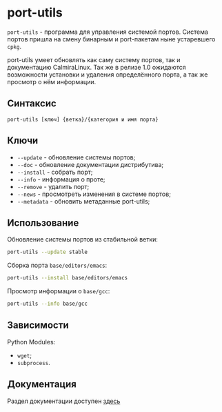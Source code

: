 # port-utils

`port-utils` - программа для управления системой портов. Система портов пришла на смену бинарным и port-пакетам ныне устаревшего `cpkg`.

port-utils умеет обновлять как саму систему портов, так и документацию CalmiraLinux. Так же в релизе 1.0 ожидаются возможности установки и удаления определённого порта, а так же просмотр о нём информации.

## Синтаксис

```
port-utils [ключ] {ветка}/{категория и имя порта}
```

## Ключи

- `--update` - обновление системы портов;
- `--doc` - обновление документации дистрибутива;
- `--install` - собрать порт;
- `--info` - информация о проте;
- `--remove` - удалить порт;
- `--news` - просмотреть изменения в системе портов;
- `--metadata` - обновить метаданные port-utils;

## Использование

Обновление системы портов из стабильной ветки:

```bash
port-utils --update stable
```

Сборка порта `base/editors/emacs`:

```bash
port-utils --install base/editors/emacs
```

Просмотр информации о `base/gcc`:

```bash
port-utils --info base/gcc
```

## Зависимости

Python Modules:
- `wget`;
- `subprocess`.

## Документация

Раздел документации доступен [здесь](site/intro/index.html)